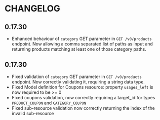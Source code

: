 # CHANGELOG

## 0.17.30
* Enhanced behaviour of `category` GET parameter in `GET /v0/products` endpoint. Now allowing a comma separated list of paths as input and returning products matching at least one of those category paths.

## 0.17.30
* Fixed validation of `category` GET parameter in `GET /v0/products` endpoint. Now correctly validating it, requiring a string data type.
* Fixed Model definition for Coupons resource: property `usages_left` is now required to be >= 0
* Fixed coupons validation, now correctly requiring a target_id for types `PRODUCT_COUPON` and `CATEGORY_COUPON`
* Fixed sub-resource validation now correctly returning the index of the invalid sub-resource

